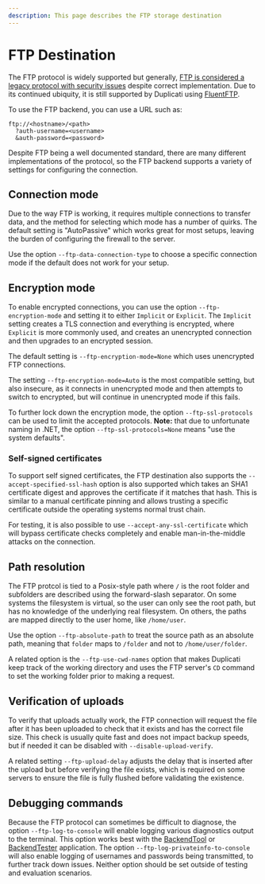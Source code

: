 ```yaml
---
description: This page describes the FTP storage destination
---
```


# FTP Destination

The FTP protocol is widely supported but generally, [FTP is considered a legacy protocol with security issues](https://serverfault.com/questions/1163510/ftp-for-what-it-is-used-for-why-its-urls-sometimes-begin-with-http-and-i) despite correct implementation. Due to its continued ubiquity, it is still supported by Duplicati using [FluentFTP](https://github.com/robinrodricks/FluentFTP).

To use the FTP backend, you can use a URL such as:

```
ftp://<hostname>/<path>
  ?auth-username=<username>
  &auth-password=<password>
```

Despite FTP being a well documented standard, there are many different implementations of the protocol, so the FTP backend supports a variety of settings for configuring the connection.

## Connection mode

Due to the way FTP is working, it requires multiple connections to transfer data, and the method for selecting which mode has a number of quirks. The default setting is "AutoPassive" which works great for most setups, leaving the burden of configuring the firewall to the server.

Use the option `--ftp-data-connection-type` to choose a specific connection mode if the default does not work for your setup.

## Encryption  mode

To enable encrypted connections, you can use the option `--ftp-encryption-mode` and setting it to either `Implicit` or `Explicit`. The `Implicit` setting creates a TLS connection and everything is encrypted, where `Explicit` is more commonly used, and creates an unencrypted connection and then upgrades to an encrypted session.

The default setting is `--ftp-encryption-mode=None` which uses unencrypted FTP connections.

The setting `--ftp-encryption-mode=Auto` is the most compatible setting, but also insecure, as it connects in unencrypted mode and then attempts to switch to encrypted, but will continue in unencrypted mode if this fails.

To further lock down the encryption mode, the option `--ftp-ssl-protocols` can be used to limit the accepted protocols. **Note:** that due to unfortunate naming in .NET, the option `--ftp-ssl-protocols=None` means "use the system defaults".&#x20;

### Self-signed certificates

To support self signed certificates, the FTP destination also supports the `--accept-specified-ssl-hash` option is also supported which takes an SHA1 certificate digest and approves the certificate if it matches that hash. This is similar to a manual certificate pinning and allows trusting a specific certificate outside the operating systems normal trust chain.&#x20;

For testing, it is also possible to use `--accept-any-ssl-certificate` which will bypass certificate checks completely and enable man-in-the-middle attacks on the connection.

## Path resolution

The FTP protcol is tied to a Posix-style path where `/` is the root folder and subfolders are described using the forward-slash separator. On some systems the filesystem is virtual, so the user can only see the root path, but has no knowledge of the underlying real filesystem. On others, the paths are mapped directly to the user home, like `/home/user`.&#x20;

Use the option `--ftp-absolute-path` to treat the source path as an absolute path, meaning that `folder` maps to `/folder` and not to `/home/user/folder`.&#x20;

A related option is the `--ftp-use-cwd-names` option that makes Duplicati keep track of the working directory and uses the FTP server's `CD` command to set the working folder prior to making a request.

## Verification of uploads

To verify that uploads actually work, the FTP connection will request the file after it has been uploaded to check that it exists and has the correct file size. This check is usually quite fast and does not impact backup speeds, but if needed it can be disabled with `--disable-upload-verify`.&#x20;

A related setting `--ftp-upload-delay` adjusts the delay that is inserted after the upload but before verifying the file exists, which is required on some servers to ensure the file is fully flushed before validating the existence.

## Debugging commands

Because the FTP protocol can sometimes be difficult to diagnose, the option `--ftp-log-to-console` will enable logging various diagnostics output to the terminal. This option works best with the [BackendTool](../../duplicati-programs/command-line-interface-cli-1/backendtool.md) or [BackendTester](../../duplicati-programs/command-line-interface-cli-1/backendtester.md) application. The option `--ftp-log-privateinfo-to-console` will also enable logging of usernames and passwords being transmitted, to further track down issues. Neither option should be set outside of testing and evaluation scenarios.





